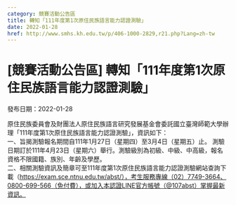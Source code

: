 ```yaml
---
category: 競賽活動公告區
title: 轉知「111年度第1次原住民族語言能力認證測驗」
date: 2022-01-28
href: http://www.smhs.kh.edu.tw/p/406-1000-2829,r21.php?Lang=zh-tw
---
```


# [競賽活動公告區] 轉知「111年度第1次原住民族語言能力認證測驗」

發布日期：2022-01-28

原住民族委員會及財團法人原住民族語言研究發展基金會委託國立臺灣師範大學辦理「111年度第1次原住民族語言能力認證測驗」，資訊如下：  
一、旨揭測驗報名期間自111年1月27日（星期四）至3月4日（星期五）止。 測驗日期訂於111年4月23日（星期六）舉行。測驗級別為初級、中級、中高級，報名資格不限國籍、族別、年齡及學歷。  
二、相關測驗資訊及簡章可至111年度第1次原住民族語言能力認證測驗網站查詢下載（https://exam.sce.ntnu.edu.tw/abst/），考生服務專線（02）7749-3664、0800-699-566（免付費），或加入本認證LINE官方帳號（@107abst）掌握最新資訊。

